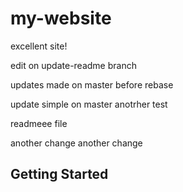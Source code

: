 # my-website

excellent site!


edit on update-readme branch


updates made on master before rebase

update simple on master
anotrher test

readmeee file

another change
another change


## Getting Started
